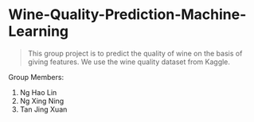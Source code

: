 # Wine-Quality-Prediction-Machine-Learning
> This group project is to predict the quality of wine on the basis of giving features. We use the wine quality dataset from Kaggle. 

Group Members:
1. Ng Hao Lin
2. Ng Xing Ning
3. Tan Jing Xuan
